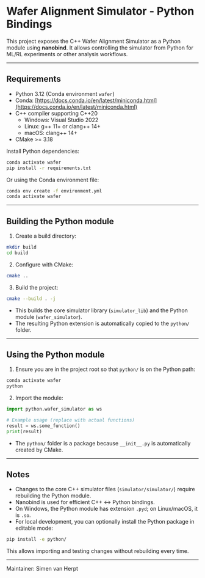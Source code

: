 # Wafer Alignment Simulator - Python Bindings

This project exposes the C++ Wafer Alignment Simulator as a Python module using **nanobind**. It allows controlling the simulator from Python for ML/RL experiments or other analysis workflows.

---

## Requirements

- Python 3.12 (Conda environment `wafer`)
- Conda: [https://docs.conda.io/en/latest/miniconda.html](https://docs.conda.io/en/latest/miniconda.html)
- C++ compiler supporting C++20
  - Windows: Visual Studio 2022
  - Linux: g++ 11+ or clang++ 14+
  - macOS: clang++ 14+
- CMake >= 3.18

Install Python dependencies:

```bash
conda activate wafer
pip install -r requirements.txt
```

Or using the Conda environment file:

```bash
conda env create -f environment.yml
conda activate wafer
```

---

## Building the Python module

1. Create a build directory:

```bash
mkdir build
cd build
```

2. Configure with CMake:

```bash
cmake ..
```

3. Build the project:

```bash
cmake --build . -j
```

- This builds the core simulator library (`simulator_lib`) and the Python module (`wafer_simulator`).
- The resulting Python extension is automatically copied to the `python/` folder.

---

## Using the Python module

1. Ensure you are in the project root so that `python/` is on the Python path:

```bash
conda activate wafer
python
```

2. Import the module:

```python
import python.wafer_simulator as ws

# Example usage (replace with actual functions)
result = ws.some_function()
print(result)
```

- The `python/` folder is a package because `__init__.py` is automatically created by CMake.

---

## Notes

- Changes to the core C++ simulator files (`simulator/simulator/`) require rebuilding the Python module.
- Nanobind is used for efficient C++ ↔ Python bindings.
- On Windows, the Python module has extension `.pyd`; on Linux/macOS, it is `.so`.
- For local development, you can optionally install the Python package in editable mode:

```bash
pip install -e python/
```

This allows importing and testing changes without rebuilding every time.

---

Maintainer: Simen van Herpt
